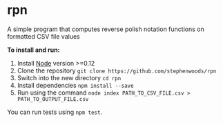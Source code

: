 # rpn
A simple program that computes reverse polish notation functions on formatted CSV file values

**To install and run:**

1. Install [Node](https://nodejs.org/en/download/) version >=0.12
2. Clone the repository `git clone https://github.com/stephenwoods/rpn`
3. Switch into the new directory `cd rpn`
3. Install dependencies `npm install --save`
4. Run using the command `node index PATH_TO_CSV_FILE.csv > PATH_TO_OUTPUT_FILE.csv`

You can run tests using `npm test`.
